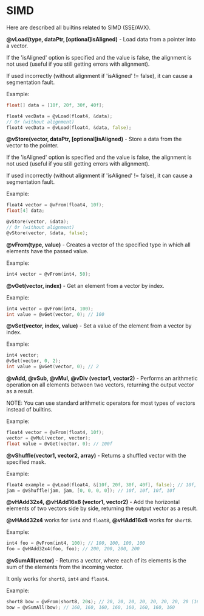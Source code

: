 # SIMD

Here are described all builtins related to SIMD (SSE/AVX).

**@vLoad(type, dataPtr, [optional]isAligned)** - Load data from a pointer into a vector.

If the 'isAligned' option is specified and the value is false, the alignment is not used (useful if you still getting errors with alignment).

If used incorrectly (without alignment if 'isAligned' != false), it can cause a segmentation fault.

Example:

```d
float[] data = [10f, 20f, 30f, 40f];

float4 vecData = @vLoad(float4, &data);
// Or (without alignment)
float4 vecData = @vLoad(float4, &data, false);
```

**@vStore(vector, dataPtr, [optional]isAligned)** - Store a data from the vector to the pointer.

If the 'isAligned' option is specified and the value is false, the alignment is not used (useful if you still getting errors with alignment).

If used incorrectly (without alignment if 'isAligned' != false), it can cause a segmentation fault.

Example:

```d
float4 vector = @vFrom(float4, 10f);
float[4] data;

@vStore(vector, &data);
// Or (without alignment)
@vStore(vector, &data, false);
```

**@vFrom(type, value)** - Creates a vector of the specified type in which all elements have the passed value.

Example:

```d
int4 vector = @vFrom(int4, 50);
```

**@vGet(vector, index)** - Get an element from a vector by index.

Example:

```d
int4 vector = @vFrom(int4, 100);
int value = @vGet(vector, 0); // 100
```

**@vSet(vector, index, value)** - Set a value of the element from a vector by index.

Example:

```d
int4 vector;
@vSet(vector, 0, 2);
int value = @vGet(vector, 0); // 2
```

**@vAdd, @vSub, @vMul, @vDiv (vector1, vector2)** - Performs an arithmetic operation on all elements between two vectors, returning the output vector as a result.

NOTE: You can use standard arithmetic operators for most types of vectors instead of builtins.

Example:

```d
float4 vector = @vFrom(float4, 10f);
vector = @vMul(vector, vector);
float value = @vGet(vector, 0); // 100f
```

**@vShuffle(vector1, vector2, array)** - Returns a shuffled vector with the specified mask.

Example:

```d
float4 example = @vLoad(float4, &[10f, 20f, 30f, 40f], false); // 10f, 20f, 30f, 40f
jam = @vShuffle(jam, jam, [0, 0, 0, 0]); // 10f, 10f, 10f, 10f
```

**@vHAdd32x4, @vHAdd16x8 (vector1, vector2)** - Add the horizontal elements of two vectors side by side, returning the output vector as a result.

**@vHAdd32x4** works for `int4` and `float8`, **@vHAdd16x8** works for `short8`.

Example:

```d
int4 foo = @vFrom(int4, 100); // 100, 100, 100, 100
foo = @vHAdd32x4(foo, foo); // 200, 200, 200, 200
```

**@vSumAll(vector)** - Returns a vector, where each of its elements is the sum of the elements from the incoming vector.

It only works for `short8`, `int4` and `float4`.

Example:

```d
short8 bow = @vFrom(short8, 20s); // 20, 20, 20, 20, 20, 20, 20, 20 (160)
bow = @vSumAll(bow); // 160, 160, 160, 160, 160, 160, 160, 160
```